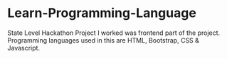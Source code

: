 # Learn-Programming-Language
State Level Hackathon Project
I worked was frontend part of the project.
Programming languages used in this are HTML, Bootstrap, CSS & Javascript.
